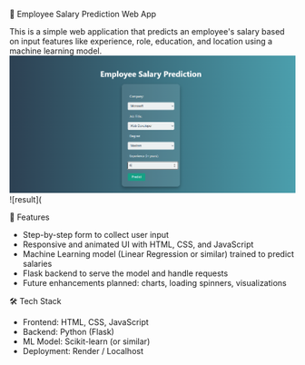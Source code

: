  🧠 Employee Salary Prediction Web App

This is a simple web application that predicts an employee's salary based on input features like experience, role, education, and location using a machine learning model.
![Home Page](https://github.com/vasavi297/Employee-salary-prediction-Vasavi/blob/6008c9ddf1ecafba8786f622377532e3dc38bc6e/webpage.png)
![result](

 📌 Features

- Step-by-step form to collect user input
- Responsive and animated UI with HTML, CSS, and JavaScript
- Machine Learning model (Linear Regression or similar) trained to predict salaries
- Flask backend to serve the model and handle requests
- Future enhancements planned: charts, loading spinners, visualizations

🛠 Tech Stack

- Frontend: HTML, CSS, JavaScript  
- Backend: Python (Flask)  
- ML Model: Scikit-learn (or similar)  
- Deployment: Render / Localhost




